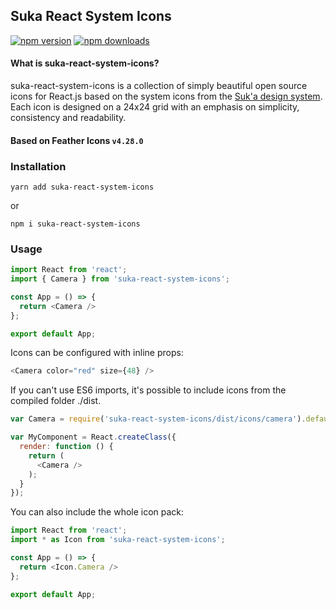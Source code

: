 ## Suka React System Icons
[![npm version](https://img.shields.io/npm/v/react-feather.svg?style=flat-square)](https://www.npmjs.com/package/suka-react-system-icons)
[![npm downloads](https://img.shields.io/npm/dm/react-feather.svg?style=flat-square)](https://www.npmjs.com/package/suka-react-system-icons)

#### What is suka-react-system-icons?
suka-react-system-icons is a collection of simply beautiful open source icons for React.js based on the system icons from the [Suk'a design system](https://suka.kushkipagos.com). Each icon is designed on a 24x24 grid with an emphasis on simplicity, consistency and readability.

#### Based on Feather Icons  ```v4.28.0```

### Installation
    yarn add suka-react-system-icons
    
  or
    
    npm i suka-react-system-icons

### Usage

```javascript
import React from 'react';
import { Camera } from 'suka-react-system-icons';

const App = () => {
  return <Camera />
};

export default App;
```

Icons can be configured with inline props:
```javascript
<Camera color="red" size={48} />
```

If you can't use ES6 imports, it's possible to include icons from the compiled folder ./dist.
```javascript
var Camera = require('suka-react-system-icons/dist/icons/camera').default;

var MyComponent = React.createClass({
  render: function () {
    return (
      <Camera />
    );
  }
});
```
You can also include the whole icon pack:

```javascript
import React from 'react';
import * as Icon from 'suka-react-system-icons';

const App = () => {
  return <Icon.Camera />
};

export default App;
```
